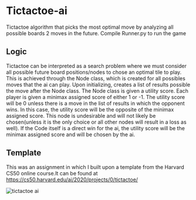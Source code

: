 # Tictactoe-ai
Tictactoe algorithm that picks the most optimal move by analyzing all possible boards 2 moves in the future. Compile Runner.py to run the game

## Logic
Tictactoe can be interpreted as a search problem where we must consider all possible future board positions/nodes to chose an optimal tile to play. This is achieved through the Node class, which is created for all possibles moves that the ai can play. Upon initializing, creates a list of results possible the move after the Node class. The Node class is given a utility score. Each player is given a minimax assigned score of either 1 or -1. The utility score will be 0 unless there is a move in the list of results in which the opponent wins. In this case, the utility score will be the opposite of the minimax assigned score. This node is undesirable and will not likely be chosen(unless it is the only choice or all other nodes will result in a loss as well). If the Code itself is a direct win for the ai, the utility score will be the minimax assigned score and will be chosen by the ai.

## Template
This was an assignment in which I built upon a template from the Harvard CS50 online course.It can be found at https://cs50.harvard.edu/ai/2020/projects/0/tictactoe/

![tictactoe ai](https://github.com/chenalan02/Tictactoe-ai-Harvard-cs50ai/blob/master/tictactoe%20ai.JPG)

